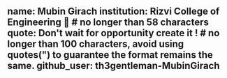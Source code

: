 name: Mubin Girach
institution: Rizvi College of Engineering 🚩 # no longer than 58 characters
quote: Don't wait for opportunity create it ! # no longer than 100 characters, avoid using quotes(") to guarantee the format remains the same.
github_user: th3gentleman-MubinGirach
---
